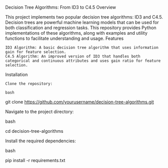 Decision Tree Algorithms: From ID3 to C4.5
Overview

This project implements two popular decision tree algorithms: ID3 and C4.5. Decision trees are powerful machine learning models that can be used for both classification and regression tasks. This repository provides Python implementations of these algorithms, along with examples and utility functions to facilitate understanding and usage.
Features

    ID3 Algorithm: A basic decision tree algorithm that uses information gain for feature selection.
    C4.5 Algorithm: An improved version of ID3 that handles both categorical and continuous attributes and uses gain ratio for feature selection.

Installation

    Clone the repository:

    bash

git clone https://github.com/yourusername/decision-tree-algorithms.git

Navigate to the project directory:

bash

cd decision-tree-algorithms

Install the required dependencies:

bash

pip install -r requirements.txt
